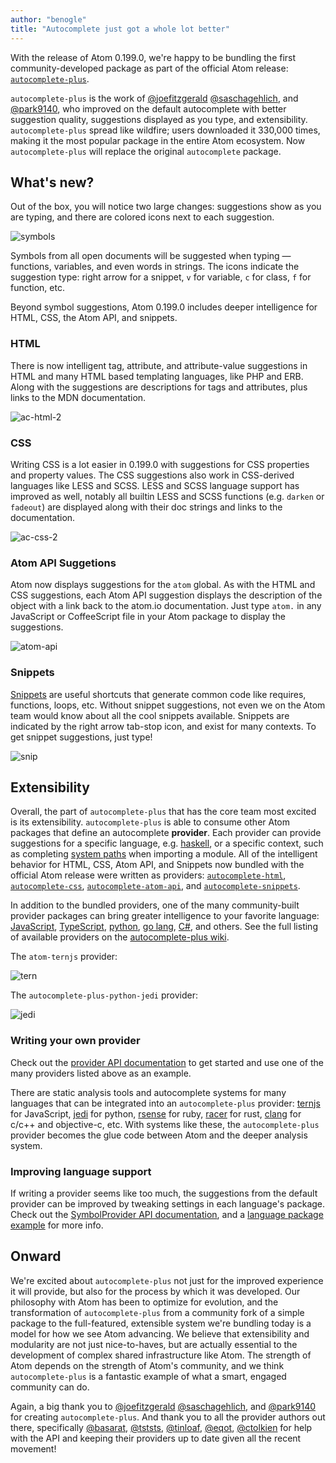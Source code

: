 ```yaml
---
author: "benogle"
title: "Autocomplete just got a whole lot better"
---
```


With the release of Atom 0.199.0, we're happy to be bundling the first community-developed package as part of the official Atom release: [`autocomplete-plus`](https://github.com/atom/autocomplete-plus).

<!--more-->

`autocomplete-plus` is the work of [@joefitzgerald](https://github.com/joefitzgerald) [@saschagehlich](https://github.com/saschagehlich), and [@park9140](https://github.com/park9140), who improved on the default autocomplete with better suggestion quality, suggestions displayed as you type, and extensibility. `autocomplete-plus` spread like wildfire; users downloaded it 330,000 times, making it the most popular package in the entire Atom ecosystem. Now `autocomplete-plus` will replace the original `autocomplete` package.

## What's new?

Out of the box, you will notice two large changes: suggestions show as you are typing, and there are colored icons next to each suggestion.

![symbols](https://cloud.githubusercontent.com/assets/69169/7623038/ca16e330-f98a-11e4-9332-362811ec009b.png)

Symbols from all open documents will be suggested when typing — functions, variables, and even words in strings. The icons indicate the suggestion type: right arrow for a snippet, `v` for variable, `c` for class, `f` for function, etc.

Beyond symbol suggestions, Atom 0.199.0 includes deeper intelligence for HTML, CSS, the Atom API, and snippets.

### HTML

There is now intelligent tag, attribute, and attribute-value suggestions in HTML and many HTML based templating languages, like PHP and ERB. Along with the suggestions are descriptions for tags and attributes, plus links to the MDN documentation.

![ac-html-2](https://cloud.githubusercontent.com/assets/69169/7637208/15859d98-fa21-11e4-87db-cae05b14d367.gif)

### CSS

Writing CSS is a lot easier in 0.199.0 with suggestions for CSS properties and property values. The CSS suggestions also work in CSS-derived languages like LESS and SCSS. LESS and SCSS language support has improved as well, notably all builtin LESS and SCSS functions (e.g. `darken` or `fadeout`) are displayed along with their doc strings and links to the documentation.

![ac-css-2](https://cloud.githubusercontent.com/assets/69169/7637610/14a8521e-fa24-11e4-8905-a587773eb7bd.gif)

### Atom API Suggetions

Atom now displays suggestions for the `atom` global. As with the HTML and CSS suggestions, each Atom API suggestion displays the description of the object with a link back to the atom.io documentation. Just type `atom.` in any JavaScript or CoffeeScript file in your Atom package to display the suggestions.

![atom-api](https://cloud.githubusercontent.com/assets/69169/7638200/fcc1580e-fa27-11e4-877c-a63e2ae41ee9.png)

### Snippets

[Snippets](https://flight-manual.atom.io/using-atom/sections/snippets/) are useful shortcuts that generate common code like requires, functions, loops, etc. Without snippet suggestions, not even we on the Atom team would know about all the cool snippets available. Snippets are indicated by the right arrow tab-stop icon, and exist for many contexts. To get snippet suggestions, just type!

![snip](https://cloud.githubusercontent.com/assets/69169/7638163/c1b52b28-fa27-11e4-82e9-73bcd68435cf.png)

## Extensibility

Overall, the part of `autocomplete-plus` that has the core team most excited is its extensibility. `autocomplete-plus` is able to consume other Atom packages that define an autocomplete **provider**. Each provider can provide suggestions for a specific language, e.g. [haskell](/packages/autocomplete-haskell), or a specific context, such as completing [system paths](/packages/autocomplete-paths) when importing a module. All of the intelligent behavior for HTML, CSS, Atom API, and Snippets now bundled with the official Atom release were written as providers: [`autocomplete-html`](/packages/autocomplete-html),
[`autocomplete-css`](/packages/autocomplete-css),
[`autocomplete-atom-api`](/packages/autocomplete-atom-api), and
[`autocomplete-snippets`](/packages/autocomplete-snippets).

In addition to the bundled providers, one of the many community-built provider packages can bring greater intelligence to your favorite language: [JavaScript](/packages/atom-ternjs), [TypeScript](/packages/atom-typescript), [python](/packages/autocomplete-plus-python-jedi), [go lang](/packages/go-plus),
[C#](/packages/omnisharp-atom), and others. See the full listing of available providers on the [autocomplete-plus wiki](https://github.com/atom/autocomplete-plus/wiki/Autocomplete-Providers).

The `atom-ternjs` provider:

![tern](https://cloud.githubusercontent.com/assets/69169/7659203/1ff15662-faf5-11e4-9404-086812a0d019.png)

The `autocomplete-plus-python-jedi` provider:

![jedi](https://cloud.githubusercontent.com/assets/69169/7659513/5db0e786-faf7-11e4-805e-61a56f4e0b74.png)

### Writing your own provider

Check out the [provider API documentation](https://github.com/atom/autocomplete-plus/wiki/Provider-API) to get started and use one of the many providers listed above as an example.

There are static analysis tools and autocomplete systems for many languages that can be integrated into an `autocomplete-plus` provider: [ternjs](http://ternjs.net/) for JavaScript, [jedi](https://github.com/davidhalter/jedi) for python, [rsense](https://github.com/rsense/rsense) for ruby, [racer](https://github.com/phildawes/racer) for rust, [clang](https://github.com/benogle/autocomplete-clang#clang-notes) for c/c++ and objective-c, etc. With systems like these, the `autocomplete-plus` provider becomes the glue code between Atom and the deeper analysis system.

### Improving language support

If writing a provider seems like too much, the suggestions from the default provider can be improved by tweaking settings in each language's package. Check out the [SymbolProvider API documentation](https://github.com/atom/autocomplete-plus/wiki/SymbolProvider-Config-API), and a [language package example](https://github.com/atom/language-less/blob/43ccc24025dbcefa1268d85576d3398845c46926/settings/language-less.cson#L4-L11) for more info.

## Onward

We're excited about `autocomplete-plus` not just for the improved experience it will provide, but also for the process by which it was developed. Our philosophy with Atom has been to optimize for evolution, and the transformation of `autocomplete-plus` from a community fork of a simple package to the full-featured, extensible system we're bundling today is a model for how we see Atom advancing. We believe that extensibility and modularity are not just nice-to-haves, but are actually essential to the development of complex shared infrastructure like Atom. The strength of Atom depends on the strength of Atom's community, and we think `autocomplete-plus` is a fantastic example of what a smart, engaged community can do.

Again, a big thank you to [@joefitzgerald](https://github.com/joefitzgerald) [@saschagehlich](https://github.com/saschagehlich), and [@park9140](https://github.com/park9140) for creating `autocomplete-plus`. And thank you to all the provider authors out there, specifically [@basarat](https://github.com/basarat), [@tststs](https://github.com/tststs), [@tinloaf](https://github.com/tinloaf), [@eqot](https://github.com/eqot), [@ctolkien](https://github.com/ctolkien) for help with the API and keeping their providers up to date given all the recent movement!
